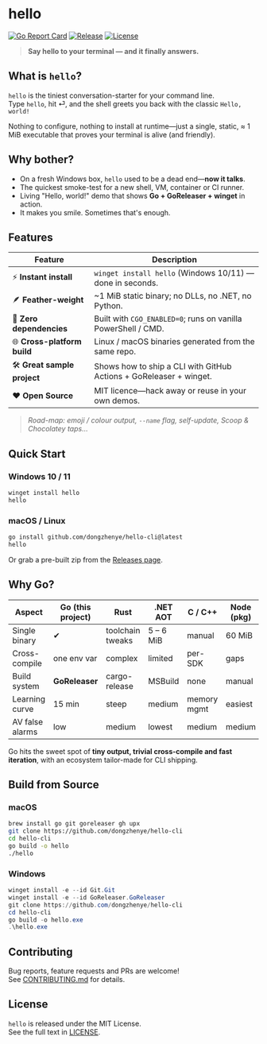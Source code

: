 # hello

[![Go Report Card](https://goreportcard.com/badge/github.com/dongzhenye/hello-cli)](https://goreportcard.com/report/github.com/dongzhenye/hello-cli)
[![Release](https://img.shields.io/github/v/release/dongzhenye/hello-cli?include_prereleases&sort=semver)](https://github.com/dongzhenye/hello-cli/releases/latest)
[![License](https://img.shields.io/github/license/dongzhenye/hello-cli)](./LICENSE)

> **Say hello to your terminal — and it finally answers.**

## What is `hello`?

`hello` is the tiniest conversation-starter for your command line.  
Type `hello`, hit ⏎, and the shell greets you back with the classic `Hello, world!`

Nothing to configure, nothing to install at runtime—just a single, static,
≈ 1 MiB executable that proves your terminal is alive (and friendly).

## Why bother?

* On a fresh Windows box, `hello` used to be a dead end—**now it talks**.  
* The quickest smoke-test for a new shell, VM, container or CI runner.  
* Living "Hello, world!" demo that shows **Go + GoReleaser + winget** in action.  
* It makes you smile.  Sometimes that's enough.

## Features

| Feature | Description |
|---------|-------------|
| ⚡ **Instant install** | `winget install hello` (Windows 10/11) — done in seconds. |
| 🪶 **Feather-weight** | ~1 MiB static binary; no DLLs, no .NET, no Python. |
| 🔌 **Zero dependencies** | Built with `CGO_ENABLED=0`; runs on vanilla PowerShell / CMD. |
| 🌐 **Cross-platform build** | Linux / macOS binaries generated from the same repo. |
| 🛠 **Great sample project** | Shows how to ship a CLI with GitHub Actions + GoReleaser + winget. |
| ❤️ **Open Source** | MIT licence—hack away or reuse in your own demos. |

> *Road-map: emoji / colour output, `--name` flag, self-update, Scoop & Chocolatey taps…*

## Quick Start

### Windows 10 / 11

```powershell
winget install hello
hello
```

### macOS / Linux

```bash
go install github.com/dongzhenye/hello-cli@latest
hello
```

Or grab a pre-built zip from the
[Releases page](https://github.com/dongzhenye/hello-cli/releases).

## Why Go?

| Aspect | Go (this project) | Rust | .NET AOT | C / C++ | Node (pkg) |
|--------|-------------------|------|----------|---------|------------|
| Single binary | ✔ | toolchain tweaks | 5 – 6 MiB | manual | 60 MiB |
| Cross-compile | one env var | complex | limited | per-SDK | gaps |
| Build system | **GoReleaser** | cargo-release | MSBuild | none | manual |
| Learning curve | 15 min | steep | medium | memory mgmt | easiest |
| AV false alarms | low | medium | lowest | medium | medium |

Go hits the sweet spot of **tiny output, trivial cross-compile and fast iteration**,
with an ecosystem tailor-made for CLI shipping.

## Build from Source

### macOS

```bash
brew install go git goreleaser gh upx
git clone https://github.com/dongzhenye/hello-cli
cd hello-cli
go build -o hello
./hello
```

### Windows

```powershell
winget install -e --id Git.Git
winget install -e --id GoReleaser.GoReleaser
git clone https://github.com/dongzhenye/hello-cli
cd hello-cli
go build -o hello.exe
.\hello.exe
```

## Contributing

Bug reports, feature requests and PRs are welcome!  
See [CONTRIBUTING.md](./CONTRIBUTING.md) for details.

## License

`hello` is released under the MIT License.  
See the full text in [LICENSE](./LICENSE).
